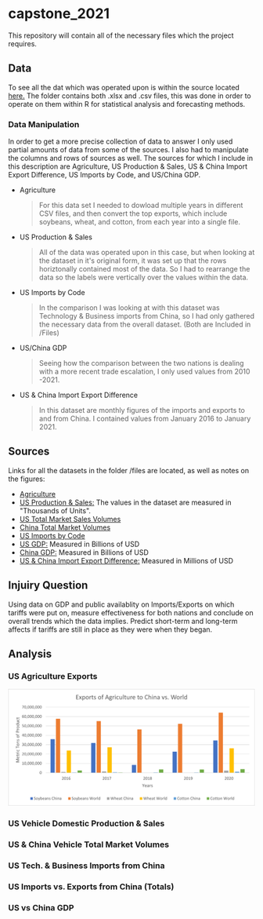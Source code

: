 # capstone_2021
This repository will contain all of the necessary files which the project requires.

## Data ##

To see all the dat which was operated upon is within the source located [here.](https://github.com/eric-wisniewski/capstone_2021/tree/main/Files) The folder contains both .xlsx and .csv files, this was done in order to operate on them within R for statistical analysis and forecasting methods. 

### Data Manipulation ###

In order to get a more precise collection of data to answer I only used partial amounts of data from some of the sources. I also had to manipulate the columns and rows of sources as well. The sources for which I include in this description are Agriculture, US Production & Sales, US & China Import Export Difference, US Imports by Code, and US/China GDP.

* Agriculture
	> For this data set I needed to dowload multiple years in different CSV files, and then convert the top exports, which include soybeans, wheat, and cotton, from each year into a single file.

* US Production & Sales
	> All of the data was operated upon in this case, but when looking at the dataset in it's original form, it was set up that the rows horiztonally contained most of the data. So I had to rearrange the data so the labels were vertically over the values within the data.

* US Imports by Code
	> In the comparison I was looking at with this dataset was Technology & Business imports from China, so I had only gathered the necessary data from the overall dataset. (Both are Included in /Files)

* US/China GDP
	> Seeing how the comparison between the two nations is dealing with a more recent trade escalation, I only used values from 2010 -2021.

* US & China Import Export Difference
	> In this dataset are monthly figures of the imports and exports to and from China. I contained values from January 2016 to January 2021.


## Sources ##

Links for all the datasets in the folder /files are located, as well as notes on the figures:

* [Agriculture](https://www.ers.usda.gov/data-products/foreign-agricultural-trade-of-the-united-states-fatus/us-agricultural-trade-data-update/)
* [US Production & Sales:](https://www.bts.gov/content/annual-us-motor-vehicle-production-and-factory-wholesale-sales-thousands-units) The values in the dataset are measured in "Thousands of Units".
* [US Total Market Sales Volumes](https://carsalesbase.com/united-states-sales-data-market/)
* [China Total Market Volumes](https://carsalesbase.com/china-car-sales-data-market/)
* [US Imports by Code](https://www.census.gov/foreign-trade/statistics/product/enduse/imports/c5700.html)
* [US GDP:](https://www.census.gov/foreign-trade/statistics/product/enduse/imports/c5700.html) Measured in Billions of USD
* [China GDP:](https://tradingeconomics.com/china/gdp) Measured in Billions of USD
* [US & China Import Export Difference:](https://www.census.gov/foreign-trade/balance/c5700.html#2021) Measured in Millions of USD

## Injuiry Question ##
Using data on GDP and public availablity on Imports/Exports on which tariffs were put on, measure effectiveness for both nations and conclude on overall trends which the data implies. Predict short-term and long-term affects if tariffs are still in place as they were when they began.

## Analysis ##

### US Agriculture Exports ###

![Agriculture](https://github.com/eric-wisniewski/capstone_2021/blob/main/Graphs/US_Exp_Agr_Comp.png)

### US Vehicle Domestic Production & Sales ###

### US & China Vehicle Total Market Volumes ###

### US Tech. & Business Imports from China ###

### US Imports vs. Exports from China (Totals) ###

### US vs China GDP ###


